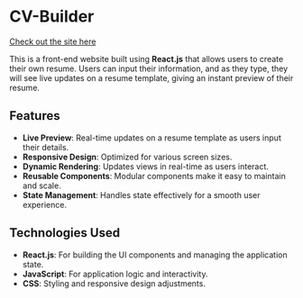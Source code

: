 # CV-Builder
[Check out the site here](https://cv-app-resume-builder.netlify.app/)

This is a front-end website built using **React.js** that allows users to create their own resume. Users can input their information, and as they type, they will see live updates on a resume template, giving an instant preview of their resume.

## Features

- **Live Preview**: Real-time updates on a resume template as users input their details.
- **Responsive Design**: Optimized for various screen sizes.
- **Dynamic Rendering**: Updates views in real-time as users interact.
- **Reusable Components**: Modular components make it easy to maintain and scale.
- **State Management**: Handles state effectively for a smooth user experience.

## Technologies Used

- **React.js**: For building the UI components and managing the application state.
- **JavaScript**: For application logic and interactivity.
- **CSS**: Styling and responsive design adjustments.
